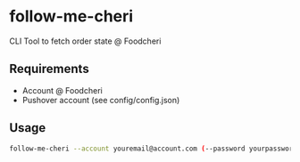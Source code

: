 # follow-me-cheri

CLI Tool to fetch order state @ Foodcheri

## Requirements
- Account @ Foodcheri
- Pushover account (see config/config.json)

## Usage
```bash
follow-me-cheri --account youremail@account.com (--password yourpassword)
```

